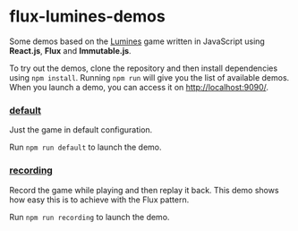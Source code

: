 # flux-lumines-demos

Some demos based on the [Lumines](https://github.com/tobice/flux-lumines) game written in 
JavaScript using **React.js**, **Flux** and **Immutable.js**.

To try out the demos, clone the repository and then install dependencies using `npm install`. 
Running `npm run` will give you the list of available demos. When you launch a demo, you can access 
it on [http://localhost:9090/](http://localhost:9090/).

### [default](./default) 
Just the game in default configuration.

Run `npm run default` to launch the demo.

### [recording](./recording) 
Record the game while playing and then replay it back. This demo shows how easy this is to 
achieve with the Flux pattern.

Run `npm run recording` to launch the demo.
